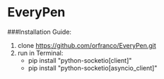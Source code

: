 # EveryPen
###Installation Guide:
1. clone https://github.com/orfranco/EveryPen.git
2. run in Terminal:
    - pip install "python-socketio[client]"
    - pip install "python-socketio[asyncio_client]"
